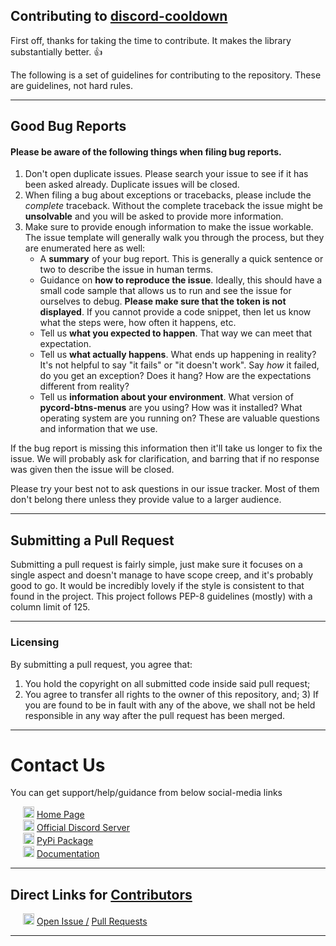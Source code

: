 ## Contributing to <u>discord-cooldown</u>

First off, thanks for taking the time to contribute. It makes the library substantially better. :+1:

The following is a set of guidelines for contributing to the repository. These are guidelines, not hard rules.

<hr/>

## Good Bug Reports

#### Please be aware of the following things when filing bug reports.

1. Don't open duplicate issues. Please search your issue to see if it has been asked already. Duplicate issues will be
   closed.
2. When filing a bug about exceptions or tracebacks, please include the _complete_ traceback. Without the complete
   traceback the issue might be **unsolvable** and you will be asked to provide more information.
3. Make sure to provide enough information to make the issue workable. The issue template will generally walk you
   through the process, but they are enumerated here as well:
    - A **summary** of your bug report. This is generally a quick sentence or two to describe the issue in human terms.
    - Guidance on **how to reproduce the issue**. Ideally, this should have a small code sample that allows us to run
      and see the issue for ourselves to debug. **Please make sure that the token is not displayed**. If you cannot
      provide a code snippet, then let us know what the steps were, how often it happens, etc.
    - Tell us **what you expected to happen**. That way we can meet that expectation.
    - Tell us **what actually happens**. What ends up happening in reality? It's not helpful to say "it fails" or "it
      doesn't work". Say _how_ it failed, do you get an exception? Does it hang? How are the expectations different from
      reality?
    - Tell us **information about your environment**. What version of **pycord-btns-menus** are you using? How was it
      installed? What operating system are you running on? These are valuable questions and information that we use.

If the bug report is missing this information then it'll take us longer to fix the issue. We will probably ask for
clarification, and barring that if no response was given then the issue will be closed.

Please try your best not to ask questions in our issue tracker. Most of them don't belong there unless they provide
value to a larger audience.

<hr/>

## Submitting a Pull Request

Submitting a pull request is fairly simple, just make sure it focuses on a single aspect and doesn't manage to have
scope creep, and it's probably good to go. It would be incredibly lovely if the style is consistent to that found in the
project. This project follows PEP-8 guidelines (mostly) with a column limit of 125.

<hr/>

### Licensing

By submitting a pull request, you agree that:

1. You hold the copyright on all submitted code inside said pull request;
2. You agree to transfer all rights to the owner of this repository, and; 3) If you are found to be in fault with any of
   the above, we shall not be held responsible in any way after the pull request has been merged.

<hr/>

# Contact Us

You can get support/help/guidance from below social-media links

<p style="margin-left: 20px;">

<img src="https://github.com/Modern-Realm/discord_cooldown/blob/main/media/bin/github_icon.png" alt="icon" width="18" height="18">
<a href="https://github.com/Modern-Realm"> 
Home Page </a>

<br/>

<img src="https://github.com/Modern-Realm/discord_cooldown/blob/main/media/bin/discord_icon.png" alt="icon" width="18" height="18">
<a href="https://discord.gg/GVMWx5EaAN"> 
Official Discord Server </a>

<br/>

<img src="https://github.com/Modern-Realm/discord_cooldown/blob/main/media/bin/PyPi_icon.png" alt="icon" width="18" height="18">
<a href="https://pypi.org/project/discord_cooldown/"> 
PyPi Package </a>

<br/>

<img src="https://github.com/Modern-Realm/discord_cooldown/blob/main/media/bin/docs_icon.png" alt="icon" width="18" height="18">
<a href="https://skrphenix.github.io/discord_cooldown/"> 
Documentation </a>

</p>

<hr/>

## Direct Links for <u>Contributors</u>

<p style="margin-left: 20px;">
   <img src="https://github.com/Modern-Realm/discord_btns_menus/blob/main/media/bin/github_icon.png" alt="icon" width="18" height="18"> 
   <a href="https://github.com/Modern-Realm/discord_cooldown/issues/new/choose"> 
   Open Issue /</a>

   <a href="https://github.com/Modern-Realm/discord_cooldown/pulls">
   Pull Requests
   </a>

</p>

<hr/>
